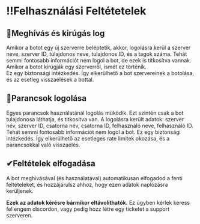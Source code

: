 # ‼Felhasználási Feltétetelek

## 🔎Meghívás és kirúgás log
Amikor a botot egy új szerverre beléptetik, akkor, logolásra kerül a szerver neve, szerver ID, tulajdonos neve, tulajdonos ID, és a tagok száma. 
Tehát semmi fontosabb információt nem logol a bot, de ezek is titkosítva vannak. 
Amikor a botot kirúgják egy szerverről, ismét ez történik.<br>
Ez egy biztonsági intézkedés. Így elkerülhető a bot szervereinek a botolása, és az esetleg visszaélések a bottal. <br>

## 🔎Parancsok logolása
Egyes parancsok használatánál logolás müködik. Ezt szintén csak a bot tulajdonosa láthatja, és titkosítva van. 
A logolásra került adatok: szerver név, szerver ID, csatorna név, csatorna ID, felhasználó neve, felhasználó ID.
Tehát semmi fontosabb információt nem logol a bot.
Ez egy biztonsági intézkedés. Így elkerülhető az esetleges rate limitek okozása, és a parancsokkal való visszaélés.

## ✔Feltételek elfogadása
A bot meghívásával (és használatával) automatikusan elfogadod a fenti feltételeket, és hozzájárulsz ahhoz, hogy ezen adatok naplózásra kerüljenek.<br>

**Ezek az adatok kérésre bármikor eltávolíthatók.**
Ez ügyben kérlek keress fel engem discordon, vagy pedig hozz létre egy ticketet a support szerveren.
